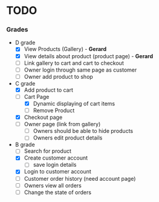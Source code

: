 # TODO
### Grades
- D grade
    - [x] View Products (Gallery) - **Gerard**
    - [x] View details about product (product page) - **Gerard**
    - [ ] Link gallery to cart and cart to checkout
    - [ ] Owner login through same page as customer
    - [ ] Owner add product to shop
- C grade
    - [x] Add product to cart
    - [ ] Cart Page
        - [x] Dynamic displaying of cart items
        - [ ] Remove Product
    - [x] Checkout page
    - [ ] Owner page (link from gallery)
        - [ ] Owners should be able to hide products
        - [ ] Owners edit product details
- B grade
    - [ ] Search for product
    - [x] Create customer account
        - [ ] save login details
    - [x] Login to customer account
    - [ ] Customer order history (need account page)
    - [ ] Owners view all orders
    - [ ] Change the state of orders